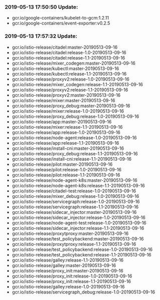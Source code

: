 ### 2019-05-13 17:50:50 Update:

- gcr.io/google-containers/kubelet-to-gcm:1.2.11
- gcr.io/google-containers/event-exporter:v0.2.5
### 2019-05-13 17:57:32 Update:

- gcr.io/istio-release/citadel:master-20190513-09-16
- gcr.io/istio-release/citadel:release-1.0-20190513-09-16
- gcr.io/istio-release/citadel:release-1.1-20190513-09-16
- gcr.io/istio-release/mixer_codegen:master-20190513-09-16
- gcr.io/istio-release/kubectl:master-20190513-09-16
- gcr.io/istio-release/kubectl:release-1.1-20190513-09-16
- gcr.io/istio-release/proxyv2:release-1.0-20190513-09-16
- gcr.io/istio-release/mixer_codegen:release-1.1-20190513-09-16
- gcr.io/istio-release/proxyv2:release-1.1-20190513-09-16
- gcr.io/istio-release/proxyv2:master-20190513-09-16
- gcr.io/istio-release/mixer:master-20190513-09-16
- gcr.io/istio-release/proxy_debug:master-20190513-09-16
- gcr.io/istio-release/mixer:release-1.0-20190513-09-16
- gcr.io/istio-release/proxy_debug:release-1.0-20190513-09-16
- gcr.io/istio-release/app:master-20190513-09-16
- gcr.io/istio-release/mixer:release-1.1-20190513-09-16
- gcr.io/istio-release/app:release-1.0-20190513-09-16
- gcr.io/istio-release/node-agent:release-1.0-20190513-09-16
- gcr.io/istio-release/app:release-1.1-20190513-09-16
- gcr.io/istio-release/install-cni:master-20190513-09-16
- gcr.io/istio-release/proxy_debug:release-1.1-20190513-09-16
- gcr.io/istio-release/install-cni:release-1.1-20190513-09-16
- gcr.io/istio-release/pilot:master-20190513-09-16
- gcr.io/istio-release/pilot:release-1.0-20190513-09-16
- gcr.io/istio-release/pilot:release-1.1-20190513-09-16
- gcr.io/istio-release/node-agent-k8s:master-20190513-09-16
- gcr.io/istio-release/node-agent-k8s:release-1.1-20190513-09-16
- gcr.io/istio-release/citadel-test:release-1.0-20190513-09-16
- gcr.io/istio-release/mixer_debug:release-1.0-20190513-09-16
- gcr.io/istio-release/servicegraph:release-1.0-20190513-09-16
- gcr.io/istio-release/servicegraph:release-1.1-20190513-09-16
- gcr.io/istio-release/sidecar_injector:master-20190513-09-16
- gcr.io/istio-release/sidecar_injector:release-1.0-20190513-09-16
- gcr.io/istio-release/node-agent-test:release-1.0-20190513-09-16
- gcr.io/istio-release/sidecar_injector:release-1.1-20190513-09-16
- gcr.io/istio-release/proxytproxy:master-20190513-09-16
- gcr.io/istio-release/test_policybackend:master-20190513-09-16
- gcr.io/istio-release/proxytproxy:release-1.1-20190513-09-16
- gcr.io/istio-release/test_policybackend:release-1.0-20190513-09-16
- gcr.io/istio-release/test_policybackend:release-1.1-20190513-09-16
- gcr.io/istio-release/galley:release-1.1-20190513-09-16
- gcr.io/istio-release/galley:master-20190513-09-16
- gcr.io/istio-release/proxy_init:master-20190513-09-16
- gcr.io/istio-release/proxy_init:release-1.0-20190513-09-16
- gcr.io/istio-release/proxy_init:release-1.1-20190513-09-16
- gcr.io/istio-release/galley:release-1.0-20190513-09-16
- gcr.io/istio-release/servicegraph_debug:release-1.0-20190513-09-16
